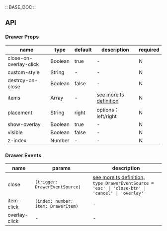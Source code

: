 :: BASE_DOC ::

## API
### Drawer Props

name | type | default | description | required
-- | -- | -- | -- | --
close-on-overlay-click | Boolean | true | \- | N
custom-style | String | - | \- | N
destroy-on-close | Boolean | false | \- | N
items | Array | - | [see more ts definition](https://github.com/Tencent/tdesign-miniprogram/tree/develop/src/drawer/type.ts) | N
placement | String | right | options：left/right | N
show-overlay | Boolean | true | \- | N
visible | Boolean | false | \- | N
z-index | Number | - | \- | N

### Drawer Events

name | params | description
-- | -- | --
close | `(trigger: DrawerEventSource)` | [see more ts definition](https://github.com/Tencent/tdesign-miniprogram/tree/develop/src/drawer/type.ts)。<br/>`type DrawerEventSource = 'esc' \| 'close-btn' \| 'cancel' \| 'overlay'`<br/>
item-click | `(index: number; item: DrawerItem)` | \-
overlay-click | \- | \-
